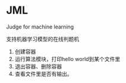 # JML
Judge for machine learning

支持机器学习模型的在线判题机

1. 创建容器
1. 运行算法模块，打印hello world到某个文件里
1. 退出容器、删除容器
1. 查看文件里是否有输出。
